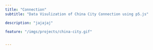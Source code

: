 ```yaml
---
title: "Connection"
subtitle: "Data Visulization of China City Connection using p5.js"

description: "jajajaj"

feature: "/imgs/projects/china-city.gif"


---
```


